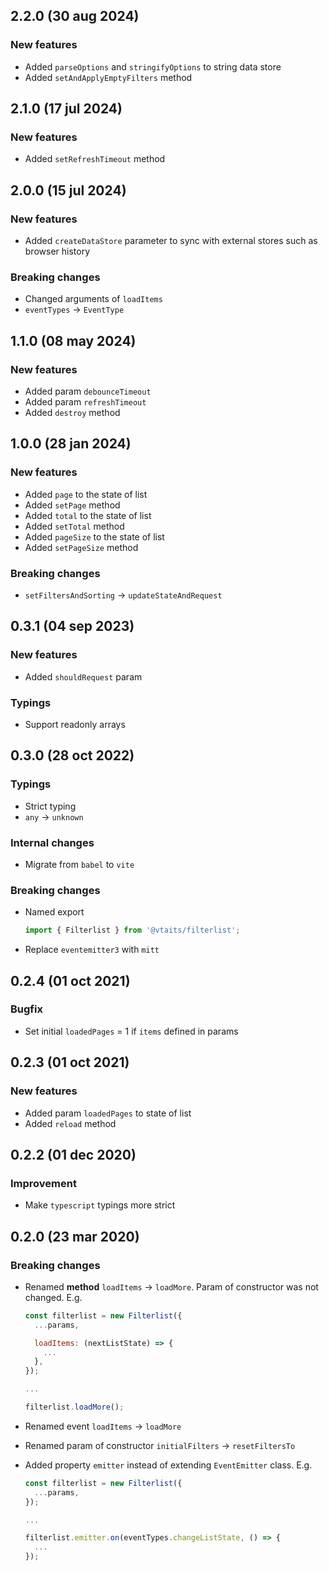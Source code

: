 ## 2.2.0 (30 aug 2024)

### New features

* Added `parseOptions` and `stringifyOptions` to string data store
* Added `setAndApplyEmptyFilters` method

## 2.1.0 (17 jul 2024)

### New features

* Added `setRefreshTimeout` method

## 2.0.0 (15 jul 2024)

### New features

* Added `createDataStore` parameter to sync with external stores such as browser history

### Breaking changes

* Changed arguments of `loadItems`
* `eventTypes` -> `EventType`

## 1.1.0 (08 may 2024)

### New features

* Added param `debounceTimeout`
* Added param `refreshTimeout`
* Added `destroy` method

## 1.0.0 (28 jan 2024)

### New features

* Added `page` to the state of list
* Added `setPage` method
* Added `total` to the state of list
* Added `setTotal` method
* Added `pageSize` to the state of list
* Added `setPageSize` method

### Breaking changes

* `setFiltersAndSorting` -> `updateStateAndRequest`

## 0.3.1 (04 sep 2023)

### New features

* Added `shouldRequest` param

### Typings

* Support readonly arrays

## 0.3.0 (28 oct 2022)

### Typings

* Strict typing
* `any` -> `unknown`

### Internal changes

* Migrate from `babel` to `vite`

### Breaking changes

* Named export

  ```typescript
  import { Filterlist } from '@vtaits/filterlist';
  ```

* Replace `eventemitter3` with `mitt`

## 0.2.4 (01 oct 2021)

### Bugfix

* Set initial `loadedPages` = 1 if `items` defined in params

## 0.2.3 (01 oct 2021)

### New features

* Added param `loadedPages` to state of list
* Added `reload` method

## 0.2.2 (01 dec 2020)

### Improvement

* Make `typescript` typings more strict

## 0.2.0 (23 mar 2020)

### Breaking changes

* Renamed **method** `loadItems` -> `loadMore`. Param of constructor was not changed. E.g.

  ```javascript
  const filterlist = new Filterlist({
    ...params,

    loadItems: (nextListState) => {
      ...
    },
  });

  ...

  filterlist.loadMore();
  ```

* Renamed event `loadItems` -> `loadMore`

* Renamed param of constructor `initialFilters` -> `resetFiltersTo`

* Added property `emitter` instead of extending `EventEmitter` class. E.g.

  ```javascript
  const filterlist = new Filterlist({
    ...params,
  });

  ...

  filterlist.emitter.on(eventTypes.changeListState, () => {
    ...
  });
  ```
